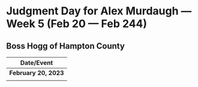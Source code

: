 # Judgment Day for Alex Murdaugh — Week 5 (Feb 20 — Feb 244)

## Boss Hogg of Hampton County 

| Date/Event |
|----|
| **February 20, 2023**  |
| []() |
